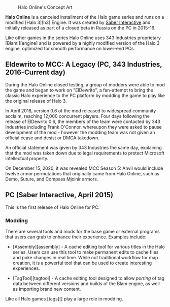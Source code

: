<figure>
  <a href="HaloOnline_ConceptArt.jpg">
    <img src="HaloOnline_ConceptArt.jpg" alt="""/>
  </a>
  <figcaption>
    <p>Halo Online's Concept Art</p>
  </figcaption>
</figure>

**Halo Online** is a canceled installment of the Halo game series and runs on a modified [Halo 3][h3] Engine. It was created by [Saber Interactive][saber] and initially released as part of a closed beta in Russia on the PC in 2015-16.

Like other games in the series Halo Online uses 343 Industries proprietary [Blam!][engine] and is powered by a highly modified version of the Halo 3 engine, optimized for smooth performance on lower-end PCs.

## Eldewrito to MCC: A Legacy (PC, 343 Industries, 2016-Current day)
During the Halo Online closed testing, a group of modders were able to mod the game and began to work on "ElDewrito", a fan-attempt to bring the classic Halo experience to the PC platform by modding the game to play like the original release of Halo 3.

In April 2018, version 0.6 of the mod released to widespread community acclaim, reaching 12,000 concurrent players. Four days following the release of ElDewrito 0.6, the members of the team were contacted by 343 Industries including Frank O'Connor, whereupon they were asked to pause development of the mod  - however the modding team was not given an official cease and desist or DMCA takedown.

An official statement was given by 343 Industries the same day, explaining that the mod was taken down due to legal requirements to protect Microsoft intellectual property.

On December 15, 2020, it was revealed MCC Season 5: Anvil would include twelve armor permutations that originally came from Halo Online, such as Demo, Suture, and Compass Mjolnir armors.

## PC (Saber Interactive, April 2015)
This is the first release of Halo Online for PC.

### Modding
There are several tools and mods for the base game or external programs that users can grab to enhance their experience. Examples include:

* [Assembly][assembly] - A cache editing tool for various titles in the Halo series. Users can use this tool to make permanent edits to cache files and poke changes in real time. While not traditional workflow for map creation, it is a powerful tool that can be used to create interesting experiences. 

* [TagTool][tagtool] - A cache editing tool designed to allow *porting* of tag data between different versions and builds of the Blam engine, as well as importing brand new content.

Like all Halo games [tags][] play a large role in modding.


[bungie]: https://en.wikipedia.org/wiki/Bungie
[microsoft]: https://en.wikipedia.org/wiki/Xbox_Game_Studios
[saber]: https://en.wikipedia.org/wiki/Saber_Interactive
[343i]: https://en.wikipedia.org/wiki/343_Industries
[gaas]: https://en.wikipedia.org/wiki/Games_as_a_service
[unreal]: https://en.wikipedia.org/wiki/Unreal_Engine